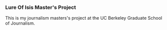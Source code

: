 ### Lure Of Isis Master's Project

This is my journalism masters's project at the UC Berkeley Graduate School of Journalism.
